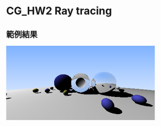# CG_HW2 Ray tracing  
## 範例結果  
![image](https://raw.githubusercontent.com/kongwang01/CG_HW2/master/rayBmp.bmp)  

